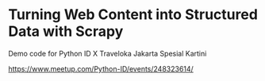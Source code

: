 # Turning Web Content into Structured Data with Scrapy

Demo code for Python ID X Traveloka Jakarta Spesial Kartini

https://www.meetup.com/Python-ID/events/248323614/
